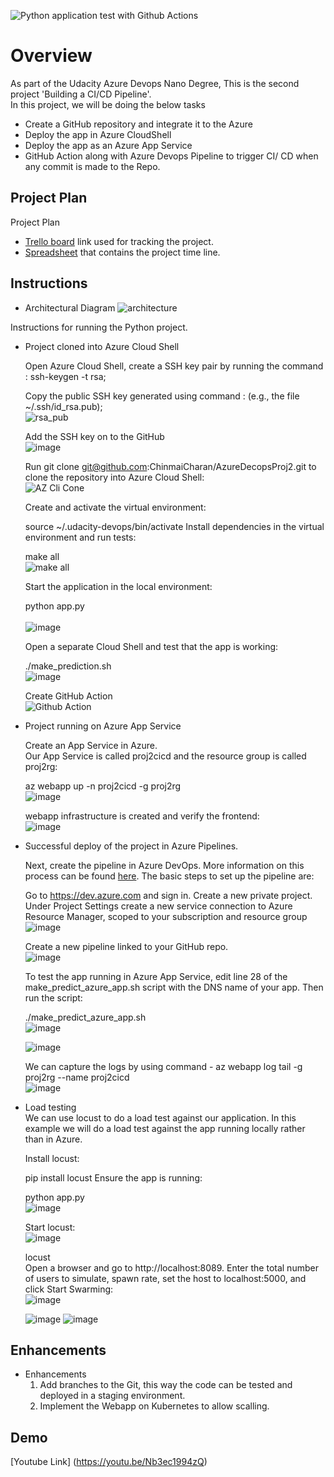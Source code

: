 ![Python application test with Github Actions](https://github.com/ChinmaiCharan/AzureDevopsProj2/workflows/Git_Action/badge.svg)

# Overview

As part of the Udacity Azure Devops Nano Degree, This is the second project 'Building a CI/CD Pipeline'. <br />
In this project, we will be doing the below tasks<br />
* Create a GitHub repository and integrate it to the Azure<br />
* Deploy the app in Azure CloudShell<br />
* Deploy the app as an Azure App Service<br />
* GitHub Action along with Azure Devops Pipeline to trigger CI/ CD when any commit is made to the Repo.<br />

## Project Plan
Project Plan

* [Trello board](https://trello.com/b/j7XvQMlY/azure-proj-2) link used for tracking the project.
* [Spreadsheet](https://github.com/ChinmaiCharan/AzureDevopsProj2/files/7774851/project-management-template.xlsx) that contains the project time line.

## Instructions
* Architectural Diagram
![architecture](https://user-images.githubusercontent.com/95535252/147277332-0ebd5f83-7d24-432b-8408-e439d75a0abb.jpg)

Instructions for running the Python project.  

* Project cloned into Azure Cloud Shell

  Open Azure Cloud Shell, create a SSH key pair by running the command : ssh-keygen -t rsa;
  
  Copy the public SSH key generated using command : (e.g., the file ~/.ssh/id_rsa.pub);<br />
  ![rsa_pub](https://user-images.githubusercontent.com/95535252/147278056-bd402a95-9d3e-473d-ad57-5f2e0ecf9f5d.JPG)
  
  Add the SSH key on to the GitHub<br />
  ![image](https://user-images.githubusercontent.com/95535252/147277272-d439ae37-9a93-4888-99e5-52b17ab6d00e.png) 

  Run git clone git@github.com:ChinmaiCharan/AzureDecopsProj2.git to clone the repository into Azure Cloud Shell:<br />
 ![AZ Cli Cone](https://user-images.githubusercontent.com/95535252/147367226-ccb82812-dd5c-4433-9d55-a0622978ae58.JPG)

  Create and activate the virtual environment:

  source ~/.udacity-devops/bin/activate
  Install dependencies in the virtual environment and run tests:

  make all  <br />
  ![make all](https://user-images.githubusercontent.com/95535252/147281007-8838ba0d-d489-463e-843f-6bb145ed7285.jpg)

  Start the application in the local environment:
  
  python app.py<br />  
  ![image](https://user-images.githubusercontent.com/95535252/147283414-c9ce9507-08e0-4355-b098-8c0ab2829ed4.png)
  
   Open a separate Cloud Shell and test that the app is working:

  ./make_prediction.sh<br />
  ![image](https://user-images.githubusercontent.com/95535252/147283768-97bb0c4b-4179-4dfd-8c4a-18023f1b47e4.png)

  Create GitHub Action<br />
  ![Github Action](https://user-images.githubusercontent.com/95535252/147286406-35e15490-df9b-4989-a251-0db900d8a7bd.JPG)

* Project running on Azure App Service

  Create an App Service in Azure.<br />
  Our App Service is called proj2cicd and the resource group is called proj2rg:<br />

  az webapp up -n proj2cicd -g proj2rg<br />
  ![image](https://user-images.githubusercontent.com/95535252/147284016-6181d4be-12ed-4186-91ad-62e1288b796c.png)

  webapp infrastructure is created and verify the frontend:<br />
  ![image](https://user-images.githubusercontent.com/95535252/147285263-27a24129-fcbd-4392-9bca-1cf339082dfb.png)

* Successful deploy of the project in Azure Pipelines.

  Next, create the pipeline in Azure DevOps. More information on this process can be found [here](https://docs.microsoft.com/en-us/azure/devops/pipelines/ecosystems/python-webapp?view=azure-devops). The basic steps to set up the pipeline are:

  Go to https://dev.azure.com and sign in.
  Create a new private project.
  Under Project Settings create a new service connection to Azure Resource Manager, scoped to your subscription and resource group<br />
  ![image](https://user-images.githubusercontent.com/95535252/147286650-2794a94c-067f-493b-b8a7-d8bda096617d.png)

  Create a new pipeline linked to your GitHub repo.<br />
  ![image](https://user-images.githubusercontent.com/95535252/147286879-0a0a0ac6-a3db-4a15-9d32-634a2a5db970.png)

  To test the app running in Azure App Service, edit line 28 of the make_predict_azure_app.sh script with the DNS name of your app. Then run the script:

  ./make_predict_azure_app.sh<br />
  ![image](https://user-images.githubusercontent.com/95535252/147288231-5a8d50cd-6260-47a3-bf5f-7c06b5b50bb9.png)

  ![image](https://user-images.githubusercontent.com/95535252/147288299-583f26dd-f609-4bae-97e3-4b7fe0ecc339.png)
  
  We can capture the logs by using command - az webapp log tail -g proj2rg --name proj2cicd<br />
  ![image](https://user-images.githubusercontent.com/95535252/147288556-5b04d576-efee-4c00-b13d-cc4ae05afd45.png)



* Load testing<br />
  We can use locust to do a load test against our application. In this example we will do a load test against the app running locally rather than in Azure.

  Install locust:

  pip install locust
  Ensure the app is running:

  python app.py<br />
  ![image](https://user-images.githubusercontent.com/95535252/147288676-86b6c02d-786f-4178-8044-e205fdb41361.png)

  Start locust:<br />
  ![image](https://user-images.githubusercontent.com/95535252/147288723-8221d284-a3c5-4c09-8f7a-14dd6feeb1af.png)

  locust<br />
  Open a browser and go to http://localhost:8089. Enter the total number of users to simulate, spawn rate, set the host to localhost:5000, and click Start Swarming:<br />
  ![image](https://user-images.githubusercontent.com/95535252/147289030-f4a84d9e-0e74-4eb3-af0f-51ac7bfc3c25.png)

  ![image](https://user-images.githubusercontent.com/95535252/147288975-31ced630-a89f-4db5-89a1-246cccb3c7ba.png)
  ![image](https://user-images.githubusercontent.com/95535252/147288992-f9010834-5df9-431e-a168-41f0cda608a1.png)

## Enhancements
* Enhancements
  1. Add branches to the Git, this way the code can be tested and deployed in a staging environment.
  2. Implement the Webapp on Kubernetes to allow scalling. 

## Demo 
  [Youtube Link] (https://youtu.be/Nb3ec1994zQ)


